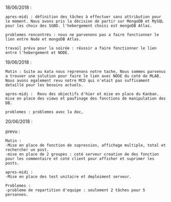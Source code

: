 18/06/2018 : 

    apres-midi : définition des tâches à effectuer sans attribution pour le moment. Nous avons pris la décision de partir sur MongoDB et MySQL pour les choix des SGBD. l'hebergement choisi est mongoDB Atlas. 

    problemes rencontrés : nous ne parvenons pas a faire fonctionner le lien entre Node et mongoDB Atlas.

    travail prévu pour la soirée : réussir a faire fonctionner le lien entre l'hebergement et NODE.


19/06/2018 : 

    Matin : Suite au kata nous reprenons notre tache, Nous sommes parvenus a trouver une solution pour faire le lien avec NODE du coté de MLAB. Nous avons egalement revu notre MCD qui n'etait pas suffisament detaillé pour les besoins actuels.

    apres-midi :  Revu des objectifs d'hier et mise en place du Kanban. mise en place des views et paufinage des fonctions de manipulation des DB.

    problemes : problemes avec la doc,  

20/06/2018 : 

prevu : 

    Matin : 
    -Mise en place de fonction de supression, affichage multiple, total et rechercher un post.
    -mise en place de 2 groupes : coté serveur creation de des fonction pour les commentaire et coté client pour afficher et suprimer les posts. 

    apres-midi : 
    -Mise en place des test unitaire et deploiment serveur.

    Problemes : 
    -probleme de repartition d'equipe : seulement 2 tâches pour 5 personnes.
